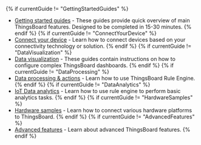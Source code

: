 {% if currentGuide != "GettingStartedGuides" %}
- [Getting started guides](/docs/{{docsPrefix}}guides/#AnchorIDGettingStartedGuides) - These guides provide quick overview of main ThingsBoard features. Designed to be completed in 15-30 minutes.
{% endif %}
{% if currentGuide != "ConnectYourDevice" %}
- [Connect your device](/docs/{{docsPrefix}}guides/#AnchorIDConnectYourDevice) - Learn how to connect devices based on your connectivity technology or solution.
{% endif %}
{% if currentGuide != "DataVisualization" %}
- [Data visualization](/docs/{{docsPrefix}}guides/#AnchorIDDataVisualization) - These guides contain instructions on how to configure complex ThingsBoard dashboards.
{% endif %}
{% if currentGuide != "DataProcessing" %}
- [Data processing & actions](/docs/{{docsPrefix}}guides/#AnchorIDDataProcessing) - Learn how to use ThingsBoard Rule Engine.
{% endif %}
{% if currentGuide != "DataAnalytics" %}
- [IoT Data analytics](/docs/{{docsPrefix}}guides/#AnchorIDDataAnalytics) - Learn how to use rule engine to perform basic analytics tasks.
{% endif %}
{% if currentGuide != "HardwareSamples" %}
- [Hardware samples](/docs/{{docsPrefix}}guides/#AnchorIDHardwareSamples) - Learn how to connect various hardware platforms to ThingsBoard.
{% endif %}
{% if currentGuide != "AdvancedFeatures" %}
- [Advanced features](/docs/{{docsPrefix}}guides/#AnchorIDAdvancedFeatures) - Learn about advanced ThingsBoard features.
{% endif %}

<br>
